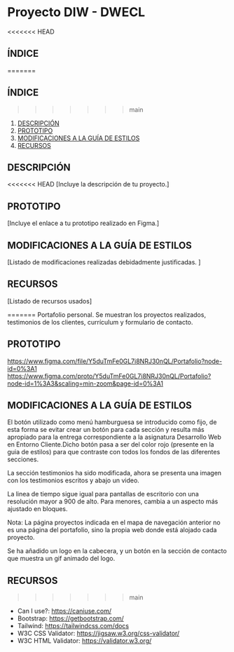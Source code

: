 # Proyecto DIW - DWECL

<<<<<<< HEAD
## ÍNDICE   
=======
## ÍNDICE
>>>>>>> main
1. [DESCRIPCIÓN](#id1)
2. [PROTOTIPO](#id2)
3. [MODIFICACIONES A LA GUÍA DE ESTILOS](#id3)
4. [RECURSOS](#id4)

## DESCRIPCIÓN<a name="id1"></a>
<<<<<<< HEAD
[Incluye la descripción de tu proyecto.]

## PROTOTIPO<a name="id2"></a>
[Incluye el enlace a tu prototipo realizado en Figma.]

## MODIFICACIONES A LA GUÍA DE ESTILOS<a name="id3"></a>
[Listado de modificaciones realizadas debidadmente justificadas. ]

## RECURSOS<a name="id4"></a>
[Listado de recursos usados]

=======
Portafolio personal.
Se muestran los proyectos realizados, testimonios de los clientes, currículum y formulario de contacto.

## PROTOTIPO<a name="id2"></a>
https://www.figma.com/file/Y5duTmFe0GL7i8NRJ30nQL/Portafolio?node-id=0%3A1
https://www.figma.com/proto/Y5duTmFe0GL7i8NRJ30nQL/Portafolio?node-id=1%3A3&scaling=min-zoom&page-id=0%3A1


## MODIFICACIONES A LA GUÍA DE ESTILOS<a name="id3"></a>
El botón utilizado como menú hamburguesa se introducido como fijo, de esta forma se evitar crear un botón para cada sección y resulta más apropiado para la entrega correspondiente a la asignatura Desarrollo Web en Entorno Cliente.Dicho botón pasa a ser del color rojo (presente en la guia de estilos) para que contraste con todos los fondos de las diferentes secciones.

La sección testimonios ha sido modificada, ahora se presenta una imagen con los testimonios escritos y abajo un video.

La linea de tiempo sigue igual para pantallas de escritorio con una resolución mayor a 900 de alto. Para menores, cambia a un aspecto más ajustado en bloques.

Nota: La página proyectos indicada en el mapa de navegación anterior no es una página del portafolio, sino la propia web donde está alojado cada proyecto.

Se ha añadido un logo en la cabecera, y un botón en la sección de contacto que muestra un gif animado del logo.

## RECURSOS<a name="id4"></a>
>>>>>>> main
- Can I use?: https://caniuse.com/
- Bootstrap: https://getbootstrap.com/
- Tailwind: https://tailwindcss.com/docs
- W3C CSS Validator: https://jigsaw.w3.org/css-validator/
- W3C HTML Validator: https://validator.w3.org/
